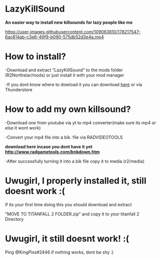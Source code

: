 # **LazyKillSound**
**An easier way to install new killsounds for lazy people like me**






https://user-images.githubusercontent.com/109063810/178217547-6ac814ab-c3e6-49f9-b090-575db52d3e4a.mp4

# How to install?
-Download and extract "LazyKillSound" to the mods folder (R2Northstar/mods) or just install it with your mod manager 

-If you dont know where to dowload it you can download [here](https://github.com/UwuGirl213/LazyKillSound/releases/download/Northstar_1.9.0/KINGPISS-LazyKillSound-1.0.6.zip) or via Thunderstore

# How to add my own killsound?
-Download one from youtube via yt to mp4 converter(make sure its mp4 or else it wont work)  


-Convert your mp4 file into a bik. file via RADVIDEOTOOLS 

**download here incase you dont have it yet http://www.radgametools.com/bnkdown.htm**


-After successfully turning it into a bik file copy it to media (r2/media)



# Uwugirl, I properly installed it, still doesnt work :(
If its your first time doing this you should download and extract 

"MOVE TO TITANFALL 2 FOLDER.zip" and copy it to your titanfall 2 Directory


# Uwugirl, it still doesnt work! :(
Ping @KingPiss#2446 if nothing works, dont be shy :)

